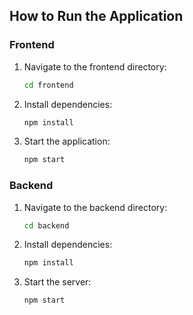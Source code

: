 ## How to Run the Application

### Frontend
1. Navigate to the frontend directory:
    ```bash
    cd frontend
    ```
2. Install dependencies:
    ```bash
    npm install
    ```
3. Start the application:
    ```bash
    npm start
    ```

### Backend
1. Navigate to the backend directory:
    ```bash
    cd backend
    ```
2. Install dependencies:
    ```bash
    npm install
    ```
3. Start the server:
    ```bash
    npm start
    ```